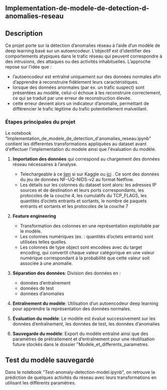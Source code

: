 ## Implementation-de-modele-de-detection-d-anomalies-reseau

## Description 
Ce projet porte sur la détection d’anomalies réseau à l’aide d’un modèle de deep learning basé sur un autoencodeur.
L’objectif est d’identifier des comportements atypiques dans le trafic réseau qui peuvent correspondre à des intrusions, des attaques ou des activités inhabituelles.
L’approche repose sur l’idée que :
   - l’autoencodeur est entraîné uniquement sur des données normales afin d’apprendre à reconstruire fidèlement leurs caractéristiques.
   - lorsque des données anormales (par ex. un trafic suspect) sont présentées au modèle, celui-ci échoue à les reconstruire correctement, ce qui se traduit par une erreur de reconstruction élevée.
   - cette erreur devient alors un indicateur d’anomalie, permettant de différencier le trafic légitime du trafic potentiellement malveillant.

### Étapes principales du projet
Le notebook "Implementation_de_modele_de_detection_d'anomalies_reseau.ipynb" contient les differentes transformations appliquées au dataset avant d'effectuer l'implementation du modele ainsi que l'évaluation du modèle.
1. **Importation des données** qui correspond au chargement des données réseau nécessaires à l’analyse.
   -  Telechargeable  à   ce  <a href="https://www.kaggle.com/datasets/tahianasoa/nfu-dataset">lien</a> si sur Kaggle ou <a href="https://rdm.uq.edu.au/files/e2412450-ef9c-11ed-827d-e762de186848">ici</a> . Ce sont des données  du jeu de données NF-UQ-NIDS-v2 au format Netflow.
   -   Les détails sur les colonnes du dataset sont alors: les adresses IP sources et de destination et leurs ports correspondants, les protocoles de la couche 4, les cumulatifs du TCP_FLAGS, les quantités d’octets entrants et sortants, le nombre de paquets entrants et sortants et les protocoles de la couche 7 

2. **Feature engineering**
   - Transformation des colonnes en une représentation exploitable par le modèle.
   - Les colonnes numériques (ex. : quantités d’octets entrants) sont utilisées telles quelles.
   - Les colonnes de type object sont encodées avec du target encoding, qui convertit chaque valeur catégorique en une valeur numérique correspondant à la probabilité que cette valeur soit associée à une anomalie.
   
3. **Séparation des données**:  Division des données en : 
   - données d’entraînement
   - données de test
   - données d’anomalies

4. **Entraînement du modèle**: Utilisation d’un autoencodeur deep learning pour apprendre la représentation des données normales.

5. **Évaluation du modèle**: Le modèle est évalué successivement sur les données d’entraînement, les données de test, les données d’anomalies
   
6. **Sauvegarde du modèle**: Export du modèle entraîné ainsi que des paramètres de prétraitement et d’entraînement pour une réutilisation future stockés dans le dossier "Modele_et_differents_parametres.


## Test du modèle sauvegardé
<p>Dans le notebook "Test-anomaly-detection-model.ipynb", on retrouve la prédiction de quelques activités du réseau avec leurs  transformations en  utilisant  les différents paramètres.</p> 



















